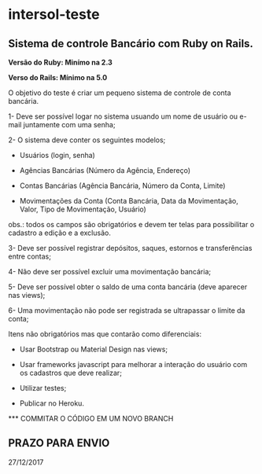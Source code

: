 # intersol-teste
## Sistema de controle Bancário com Ruby on Rails.

**Versão do Ruby: Minímo na 2.3**

**Verso do Rails: Mínimo na 5.0**

O objetivo do teste é criar um pequeno sistema de controle de conta bancária.

1- Deve ser possível logar no sistema usuando um nome de usuário ou e-mail juntamente com uma senha;

2- O sistema deve conter os seguintes modelos;

  * Usuários (login, senha)
  
  * Agências Bancárias (Número da Agência, Endereço)
  
  * Contas Bancárias (Agência Bancária, Número da Conta, Limite)
  
  * Movimentações da Conta (Conta Bancária, Data da Movimentação, Valor, Tipo de Movimentação, Usuário)
  
  obs.: todos os campos são obrigatórios e devem ter telas para possibilitar o cadastro a edição e a exclusão.


3- Deve ser possível registrar depósitos, saques, estornos e transferências entre contas;

4- Não deve ser possível excluir uma movimentação bancária;

5- Deve ser possível obter o saldo de uma conta bancária (deve aparecer nas views);

6- Uma movimentação não pode ser registrada se ultrapassar o limite da conta;

Itens não obrigatórios mas que contarão como diferenciais:

  * Usar Bootstrap ou Material Design nas views;
  
  * Usar frameworks javascript para melhorar a interação do usuário com os cadastros que deve realizar;
  
  * Utilizar testes;
  
  * Publicar no Heroku.


*** COMMITAR O CÓDIGO EM UM NOVO BRANCH

PRAZO PARA ENVIO
----------------
27/12/2017
